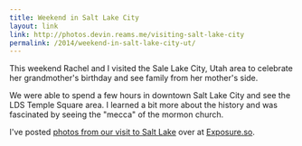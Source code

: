 ```yaml
---
title: Weekend in Salt Lake City
layout: link
link: http://photos.devin.reams.me/visiting-salt-lake-city
permalink: /2014/weekend-in-salt-lake-city-ut/
---
```

This weekend Rachel and I visited the Sale Lake City, Utah area to celebrate her grandmother's birthday and see family from her mother's side.

We were able to spend a few hours in downtown Salt Lake City and see the LDS Temple Square area. I learned a bit more about the history and was fascinated by seeing the "mecca" of the mormon church.

I've posted [photos from our visit to Salt Lake](http://photos.devin.reams.me/visiting-salt-lake-city) over at [Exposure.so](http://exposure.so/).
